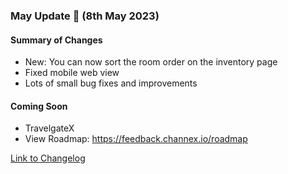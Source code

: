 ### May Update 🚀 (8th May 2023)

#### Summary of Changes
- New: You can now sort the room order on the inventory page
- Fixed mobile web view
- Lots of small bug fixes and improvements

#### Coming Soon
- TravelgateX
- View Roadmap: https://feedback.channex.io/roadmap

[Link to Changelog](https://docs.channex.io/changelog)
